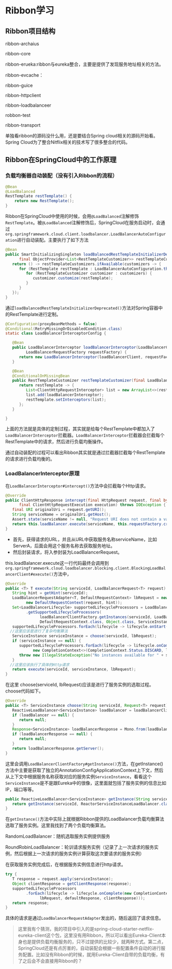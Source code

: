 # Ribbon学习

## Ribbon项目结构

ribbon-archaius

ribbon-core

ribbon-erueka:ribbon与eureka整合，主要是提供了发现服务地址相关的方法。

ribbon-evcache：

ribbon-guice

ribbon-httpclient

ribbon-loadbalanceer

robbon-test

ribbon-transport



单独看ribbon的源码没什么用，还是要结合Spring cloud相关的源码开始看。Spring Cloud为了整合Nitflix相关的技术写了很多整合的代码。

## Ribbon在SpringCloud中的工作原理

### 负载均衡器自动装配（没有引入Ribbon的流程）

```java
@Bean
@LoadBalanced
RestTemplate restTemplate() {
    return new RestTemplate();
}
```

Ribbon在SpringCloud中使用的时候，会用`@LoadBalanced`注解修饰`RestTemplate`。被`@LoadBalanced`注解修饰后，SpringCloud在服务启动时，会通过`org.springframework.cloud.client.loadbalancer.LoadBalancerAutoConfiguration`进行自动装配。主要执行了如下方法

```java
@Bean
public SmartInitializingSingleton loadBalancedRestTemplateInitializerDeprecated(
      final ObjectProvider<List<RestTemplateCustomizer>> restTemplateCustomizers) {
   return () -> restTemplateCustomizers.ifAvailable(customizers -> {
      for (RestTemplate restTemplate : LoadBalancerAutoConfiguration.this.restTemplates) {
         for (RestTemplateCustomizer customizer : customizers) {
            customizer.customize(restTemplate);
         }
      }
   });
}
```

通过`loadBalancedRestTemplateInitializerDeprecated()`方法对Spring容器中的RestTemplate进行定制。

```java
@Configuration(proxyBeanMethods = false)
@Conditional(RetryMissingOrDisabledCondition.class)
static class LoadBalancerInterceptorConfig {

   @Bean
   public LoadBalancerInterceptor loadBalancerInterceptor(LoadBalancerClient loadBalancerClient,
         LoadBalancerRequestFactory requestFactory) {
      return new LoadBalancerInterceptor(loadBalancerClient, requestFactory);
   }

   @Bean
   @ConditionalOnMissingBean
   public RestTemplateCustomizer restTemplateCustomizer(final LoadBalancerInterceptor loadBalancerInterceptor) {
      return restTemplate -> {
         List<ClientHttpRequestInterceptor> list = new ArrayList<>(restTemplate.getInterceptors());
         list.add(loadBalancerInterceptor);
         restTemplate.setInterceptors(list);
      };
   }

}
```

上面的方法就是具体的定制过程，其实就是给每个RestTemplate中都加入了`LoadBalancerInterceptor`拦截器。`LoadBalancerInterceptor`拦截器会拦截每个RestTemplate中的请求，然后进行负载均衡操作。

通过自动装配的过程可以看出Ribbon其实就是通过拦截器拦截每个RestTemplate的请求进行负载均衡的。

### LoadBalancerInterceptor原理

在`LoadBalancerInterceptor#intercept()`方法中会拦截每个Http请求。

```java
@Override
public ClientHttpResponse intercept(final HttpRequest request, final byte[] body,
      final ClientHttpRequestExecution execution) throws IOException {
   final URI originalUri = request.getURI();
   String serviceName = originalUri.getHost();
   Assert.state(serviceName != null, "Request URI does not contain a valid hostname: " + originalUri);
   return this.loadBalancer.execute(serviceName, this.requestFactory.createRequest(request, body, execution));
}
```

- 首先，获得请求的URL，并且从URL中获取服务名称serviceName，比如ServerA，后面会用这个服务名称去获取服务地址。
- 然后封装请求，将入参封装为LoadBalancerRequest。

this.loadBalancer.execute这一行代码最终会调用到`org.springframework.cloud.loadbalancer.blocking.client.BlockingLoadBalancerClient#execute()`方法中，

```java
@Override
public <T> T execute(String serviceId, LoadBalancerRequest<T> request) throws IOException {
   String hint = getHint(serviceId);
   LoadBalancerRequestAdapter<T, DefaultRequestContext> lbRequest = new LoadBalancerRequestAdapter<>(request,
         new DefaultRequestContext(request, hint));
   Set<LoadBalancerLifecycle> supportedLifecycleProcessors = LoadBalancerLifecycleValidator
         .getSupportedLifecycleProcessors(
               loadBalancerClientFactory.getInstances(serviceId, LoadBalancerLifecycle.class),
               DefaultRequestContext.class, Object.class, ServiceInstance.class);
   supportedLifecycleProcessors.forEach(lifecycle -> lifecycle.onStart(lbRequest));
  //这里应该是进行了复杂均衡算法
   ServiceInstance serviceInstance = choose(serviceId, lbRequest);
   if (serviceInstance == null) {
      supportedLifecycleProcessors.forEach(lifecycle -> lifecycle.onComplete(
            new CompletionContext<>(CompletionContext.Status.DISCARD, lbRequest, new EmptyResponse())));
      throw new IllegalStateException("No instances available for " + serviceId);
   }
  //这里应该执行了具体的Http请求
   return execute(serviceId, serviceInstance, lbRequest);
}
```

在这里 choose(serviceId, lbRequest)应该是进行了服务实例的选取过程。choose代码如下。

```java
@Override
public <T> ServiceInstance choose(String serviceId, Request<T> request) {
   ReactiveLoadBalancer<ServiceInstance> loadBalancer = loadBalancerClientFactory.getInstance(serviceId);
   if (loadBalancer == null) {
      return null;
   }
   Response<ServiceInstance> loadBalancerResponse = Mono.from(loadBalancer.choose(request)).block();
   if (loadBalancerResponse == null) {
      return null;
   }
   return loadBalancerResponse.getServer();
}
```

这里会调用`LoadBalancerClientFactory#getInstance()`方法，在getInstance()方法中主要是获取了独立的AnnotationConfigApplicationContext上下文，然后从上下文中根据服务名称获取对应的服务实例`ServiceInstance`，看看这个`ServiceInstance`是不是跟Eureka中的很像，这里面就包括了服务实例的信息比如IP，端口等等。

```java
public ReactiveLoadBalancer<ServiceInstance> getInstance(String serviceId) {
   return getInstance(serviceId, ReactorServiceInstanceLoadBalancer.class);
}
```

在`getInstance()`方法中实际上就根据Ribbon提供的LoadBalancer负载均衡算法选取了服务实例。这里我找到了两个负载均衡算法。

RandomLoadBalancer：随机选取服务实例提供服务

RoundRobinLoadBalancer：轮训请求服务实例（记录了上一次请求的服务实例，然后根据上一次请求的服务实例计算获取这次要请求的服务实例）

在获取服务实例完成后，在根据服务实例信息进行http请求。

```java
try {
   T response = request.apply(serviceInstance);
   Object clientResponse = getClientResponse(response);
   supportedLifecycleProcessors
         .forEach(lifecycle -> lifecycle.onComplete(new CompletionContext<>(CompletionContext.Status.SUCCESS,
               lbRequest, defaultResponse, clientResponse)));
   return response;
}
```

具体的请求是通过`LoadBalancerRequestAdapter`发出的，随后返回了请求信息。

> 这里我有个猜测，我的项目中引入的是spring-cloud-starter-netflix-eureka-client这个包，这里没有用Ribbon，所以可以看出Eureka-Client本身也是提供负载均衡服务的，只不过提供的比较少，就两种方式。第二点，SpringCloud还是有点厉害的，自动装配会根据一些配置条件自动的进行服务配置。比如没有Ribbon的时候，就用Eureka-Client自带的负载均衡，有了之后会不会直接用Ribbon的？

